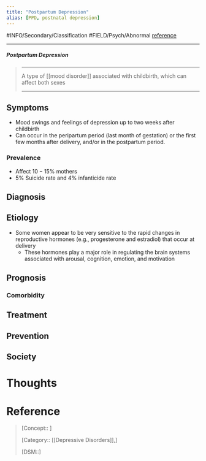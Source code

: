 ```yaml
---
title: "Postpartum Depression"
alias: [PPD, postnatal depression]
---
```



#INFO/Secondary/Classification #FIELD/Psych/Abnormal [reference](https://en.wikipedia.org/wiki/Postpartum_depression)

---


##### Postpartum Depression
> ------------------------------------------------------------
> A type of [[mood disorder]] associated with childbirth, which can affect both sexes
>
> ------------------------------------------------------------

## Symptoms

- Mood swings and feelings of depression up to two weeks after childbirth
- Can occur in the peripartum period (last month of gestation) or the first few months after delivery, and/or in the postpartum period.

### Prevalence

- Affect $10-15\%$ mothers
- $5\%$ Suicide rate and $4\%$ infanticide rate

## Diagnosis

## Etiology

- Some women appear to be very sensitive to the rapid changes in reproductive hormones (e.g., progesterone and estradiol) that occur at delivery
    - These hormones play a major role in regulating the brain systems associated with arousal, cognition, emotion, and motivation

## Prognosis

### Comorbidity

## Treatment

## Prevention

## Society

# Thoughts

# Reference


> [Concept:: ]
>
> [Category:: [[Depressive Disorders]],]
>
> [DSM::]
